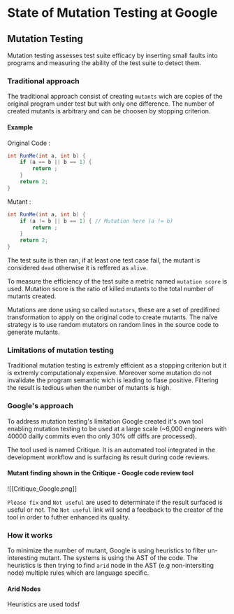 # State of Mutation Testing at Google  

## Mutation Testing  
Mutation testing assesses test suite efficacy by inserting small faults into programs and measuring the ability of the test suite to detect them.   

### Traditional approach  
The traditional approach consist of creating ```mutants``` wich are copies of the original program under test but with only one difference. The number of created mutants is arbitrary and can be choosen by stopping criterion.   

#### Example  
Original Code :  
``` java
int RunMe(int a, int b) {
	if (a == b || b == 1) {
		return ;
	}
	return 2;
}
```

Mutant : 
``` java
int RunMe(int a, int b) {
	if (a != b || b == 1) { // Mutation here (a != b)
		return ;
	}
	return 2;
}
```

The test suite is then ran, if at least one test case fail, the mutant is considered ```dead``` otherwise it is reffered as ```alive```. 
 
To measure the efficiency of the test suite a metric named ```mutation score``` is used. Mutation score is the ratio of killed mutants to the total number of mutants created. 

Mutations are done using so called ```mutators```, these are a set of predifined transformation to apply on the original code to create mutants. The naïve strategy is to use random mutators on random lines in the source code to generate mutants.  

### Limitations of mutation testing  
Traditional mutation testing is extremly efficient as a stopping criterion but it is extremly computationaly expensive. Moreover some mutation do not invalidate the program semantic wich is leading to flase positive. Filtering the result is tedious when the number of mutants is high.  


### Google's approach
To address  mutation testing's limitation Google created it's own tool enabling mutation testing to be used at a large scale (~6,000 engineers with 40000 dailly commits even tho only 30% off diffs are processed). 

The tool used is named Critique. It is an automated tool integrated in the development workflow and is surfacing its result during code reviews.   


#### Mutant finding shown in the Critique - Google code review tool
![[Critique_Google.png]]   

```Please fix``` and ```Not useful``` are used to determinate if the result surfaced is useful or not. The ```Not useful``` link will send a feedback to the creator of the tool in order to futher enhanced its quality.  

### How it works  
To minimize the number of mutant, Google is using heuristics to filter un-interesting mutant. The systems is using the AST of the code. The heuristics is then trying to find ```arid``` node in the AST (e.g non-intersiting node) multiple rules which are language specific.  

#### Arid Nodes  

Heuristics are used todsf 